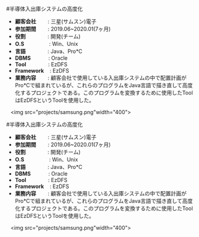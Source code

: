 #半導体入出庫システムの高度化

- <b>顧客会社</b></span>&nbsp;&nbsp;&nbsp;&nbsp;&nbsp;&nbsp;&nbsp;&nbsp;: 三星(サムスン)電子
- <b>参加期間</b>&nbsp;&nbsp;&nbsp;&nbsp;&nbsp;&nbsp;&nbsp;&nbsp;: 2019.06~2020.01(7ヶ月)
- <b>役割</b>&nbsp;&nbsp;&nbsp;&nbsp;&nbsp;&nbsp;&nbsp;&nbsp;&nbsp;&nbsp;&nbsp;&nbsp;&nbsp;&nbsp;&nbsp;: 開発(チーム)
- <b>O.S</b>&nbsp;&nbsp;&nbsp;&nbsp;&nbsp;&nbsp;&nbsp;&nbsp;&nbsp;&nbsp;&nbsp;&nbsp;&nbsp;&nbsp;&nbsp;&nbsp; : Win、Unix
- <b>言語</b>&nbsp;&nbsp;&nbsp;&nbsp;&nbsp;&nbsp;&nbsp;&nbsp;&nbsp;&nbsp;&nbsp;&nbsp;&nbsp;&nbsp;&nbsp;: Java、Pro*C
- <b>DBMS</b>&nbsp;&nbsp;&nbsp;&nbsp;&nbsp;&nbsp;&nbsp;&nbsp;&nbsp;&nbsp;&nbsp;&nbsp;: Oracle
- <b>Tool</b>&nbsp;&nbsp;&nbsp;&nbsp;&nbsp;&nbsp;&nbsp;&nbsp;&nbsp;&nbsp;&nbsp;&nbsp;&nbsp;&nbsp;&nbsp;: EzDFS
- <b>Framework</b>&nbsp;&nbsp;&nbsp;&nbsp;: EzDFS
- <b>業務内容</b>&nbsp;&nbsp;&nbsp;&nbsp;&nbsp;&nbsp;&nbsp;&nbsp;: 顧客会社で使用している入出庫システムの中で配置計画がPro*Cで組まれているが、これらのプログラムをJava言語で描き直して高度化するプロジェクトである。このプログラムを変換するために使用したToolはEzDFSというToolを使用した。

&nbsp;&nbsp;&nbsp;<img src="projects/samsung.png"width="400">


#半導体入出庫システムの高度化

- <b>顧客会社</b></span>&nbsp;&nbsp;&nbsp;&nbsp;&nbsp;&nbsp;&nbsp;&nbsp;: 三星(サムスン)電子
- <b>参加期間</b>&nbsp;&nbsp;&nbsp;&nbsp;&nbsp;&nbsp;&nbsp;&nbsp;: 2019.06~2020.01(7ヶ月)
- <b>役割</b>&nbsp;&nbsp;&nbsp;&nbsp;&nbsp;&nbsp;&nbsp;&nbsp;&nbsp;&nbsp;&nbsp;&nbsp;&nbsp;&nbsp;&nbsp;: 開発(チーム)
- <b>O.S</b>&nbsp;&nbsp;&nbsp;&nbsp;&nbsp;&nbsp;&nbsp;&nbsp;&nbsp;&nbsp;&nbsp;&nbsp;&nbsp;&nbsp;&nbsp;&nbsp; : Win、Unix
- <b>言語</b>&nbsp;&nbsp;&nbsp;&nbsp;&nbsp;&nbsp;&nbsp;&nbsp;&nbsp;&nbsp;&nbsp;&nbsp;&nbsp;&nbsp;&nbsp;: Java、Pro*C
- <b>DBMS</b>&nbsp;&nbsp;&nbsp;&nbsp;&nbsp;&nbsp;&nbsp;&nbsp;&nbsp;&nbsp;&nbsp;&nbsp;: Oracle
- <b>Tool</b>&nbsp;&nbsp;&nbsp;&nbsp;&nbsp;&nbsp;&nbsp;&nbsp;&nbsp;&nbsp;&nbsp;&nbsp;&nbsp;&nbsp;&nbsp;: EzDFS
- <b>Framework</b>&nbsp;&nbsp;&nbsp;&nbsp;: EzDFS
- <b>業務内容</b>&nbsp;&nbsp;&nbsp;&nbsp;&nbsp;&nbsp;&nbsp;&nbsp;: 顧客会社で使用している入出庫システムの中で配置計画がPro*Cで組まれているが、これらのプログラムをJava言語で描き直して高度化するプロジェクトである。このプログラムを変換するために使用したToolはEzDFSというToolを使用した。

&nbsp;&nbsp;&nbsp;<img src="projects/samsung.png"width="400">
